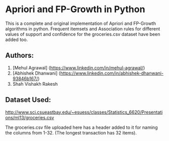 # Apriori and FP-Growth in Python

This is a complete and original implementation of Apriori and FP-Growth algorithms in python. Frequent itemsets and Association rules for different values of support and confidence for the groceries.csv dataset have been added too.

## Authors:
1. [Mehul Agrawal] (https://www.linkedin.com/in/mehul-agrawal/)
2. [Abhishek Dhanwani] (https://www.linkedin.com/in/abhishek-dhanwani-93846b167/)
3. Shah Vishakh Rakesh

## Dataset Used:
http://www.sci.csueastbay.edu/~esuess/classes/Statistics_6620/Presentations/ml13/groceries.csv

The groceries.csv file uploaded here has a header added to it for naming the columns from 1-32. (The longest transaction has 32 items).
